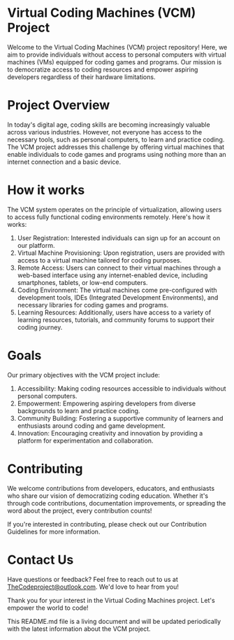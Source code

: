 # Virtual Coding Machines (VCM) Project

Welcome to the Virtual Coding Machines (VCM) project repository! Here, we aim to provide individuals without access to personal computers with virtual machines (VMs) equipped for coding games and programs. Our mission is to democratize access to coding resources and empower aspiring developers regardless of their hardware limitations.

# Project Overview

In today's digital age, coding skills are becoming increasingly valuable across various industries. However, not everyone has access to the necessary tools, such as personal computers, to learn and practice coding. The VCM project addresses this challenge by offering virtual machines that enable individuals to code games and programs using nothing more than an internet connection and a basic device.

# How it works

The VCM system operates on the principle of virtualization, allowing users to access fully functional coding environments remotely. Here's how it works:

1. User Registration: Interested individuals can sign up for an account on our platform.
2. Virtual Machine Provisioning: Upon registration, users are provided with access to a virtual machine tailored for coding purposes.
3. Remote Access: Users can connect to their virtual machines through a web-based interface using any internet-enabled device, including smartphones, tablets, or low-end computers.
4. Coding Environment: The virtual machines come pre-configured with development tools, IDEs (Integrated Development Environments), and necessary libraries for coding games and programs.
5. Learning Resources: Additionally, users have access to a variety of learning resources, tutorials, and community forums to support their coding journey.

# Goals
Our primary objectives with the VCM project include:

1. Accessibility: Making coding resources accessible to individuals without personal computers.
2. Empowerment: Empowering aspiring developers from diverse backgrounds to learn and practice coding.
3. Community Building: Fostering a supportive community of learners and enthusiasts around coding and game development.
4. Innovation: Encouraging creativity and innovation by providing a platform for experimentation and collaboration.

# Contributing
We welcome contributions from developers, educators, and enthusiasts who share our vision of democratizing coding education. Whether it's through code contributions, documentation improvements, or spreading the word about the project, every contribution counts!

If you're interested in contributing, please check out our Contribution Guidelines for more information.

# Contact Us
Have questions or feedback? Feel free to reach out to us at TheCodeproject@outlook.com. We'd love to hear from you!

Thank you for your interest in the Virtual Coding Machines project. Let's empower the world to code!

This README.md file is a living document and will be updated periodically with the latest information about the VCM project.
